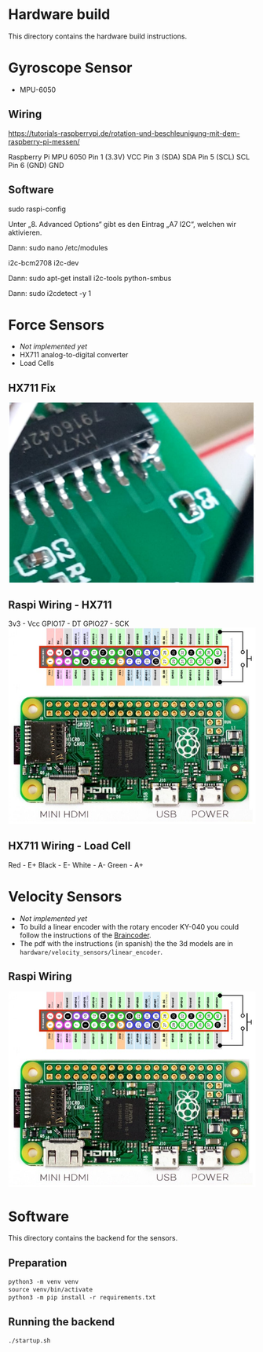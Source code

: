 # Hardware build
This directory contains the hardware build instructions.


# Gyroscope Sensor
- MPU-6050 

## Wiring
https://tutorials-raspberrypi.de/rotation-und-beschleunigung-mit-dem-raspberry-pi-messen/

Raspberry Pi	MPU 6050
Pin 1 (3.3V)	VCC
Pin 3 (SDA)	SDA
Pin 5 (SCL)	SCL
Pin 6 (GND)	GND

## Software
 
sudo raspi-config

Unter „8. Advanced Options“ gibt es den Eintrag „A7 I2C“, welchen wir aktivieren. 

Dann:
sudo nano /etc/modules


i2c-bcm2708
i2c-dev

Dann:
sudo apt-get install i2c-tools python-smbus

Dann:
sudo i2cdetect -y 1



# Force Sensors
- *Not implemented yet*
- HX711 analog-to-digital converter
- Load Cells

## HX711 Fix
![HX711 Fix](./force_sensors/hx711_fix.png)

## Raspi Wiring - HX711
3v3    - Vcc
GPIO17 - DT
GPIO27 - SCK
![Raspi GPIO](./raspi_w_gpio.jpg)


## HX711 Wiring - Load Cell
Red   - E+
Black - E-
White - A-
Green - A+

# Velocity Sensors
- *Not implemented yet*
- To build a linear encoder with the rotary encoder KY-040 you could follow the instructions of the [Braincoder](./velocity_sensors/linear_encoder/Braincoder.pdf).
- The pdf with the instructions (in spanish) the the 3d models are in `hardware/velocity_sensors/linear_encoder`.


## Raspi Wiring
![Raspi GPIO](./raspi_w_gpio.jpg)

# Software
This directory contains the backend for the sensors.

## Preparation
```
python3 -m venv venv
source venv/bin/activate
python3 -m pip install -r requirements.txt
```

## Running the backend
```
./startup.sh
```

